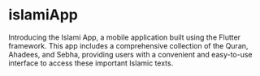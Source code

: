 # islamiApp
Introducing the Islami App, a mobile application built using the Flutter framework. This app includes a comprehensive collection of the Quran, Ahadees, and Sebha, providing users with a convenient and easy-to-use interface to access these important Islamic texts.
